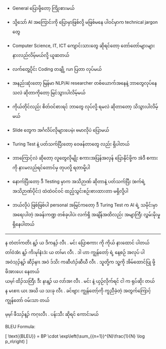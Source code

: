 
- General ပြောဖို့တော့ ကြိုးစားမယ်​
- သို့သော် AI အကြောင်းကို ပြောမှာဖြစ်လို့ မဖြစ်မနေ ပါဝင်မှာက technical jargon တွေ ​
- Computer Science, IT, ICT ကျောင်းသားတွေ ဆိုရင်တော့ တော်တော်များများ နားလည်လိမ့်မယ်လို့ ယူဆတယ်​
- လက်တွေ့ပိုင်း Coding တချို့  run ပြတာ လုပ်မယ်​
- အနည်းဆုံးတော့ မြန်မာ NLP/AI researcher တစ်ယောက်အနေနဲ့ ဘာတွေလုပ်နေသလဲ ဆိုတာကိုတော့ မြင်သွားပါလိမ့်မယ်​
- ကိုယ်တိုင်လည်း စိတ်ဝင်စားရင် ဘာတွေ လုပ်လို့ ရမလဲ ဆိုတာတော့ သိသွားပါလိမ့်မယ်​
- Slide တွေက အင်္ဂလိပ်လိုများပေမဲ့၊ ဗမာလိုပဲ ပြောမယ်

- Turing Test နဲ့ ပတ်သက်ပြီးတော့ ဝေဖန်တာတွေ လည်း ရှိပါတယ်
- ဘာကြောင့်လဲ ဆိုတော့ လူတွေလိုမျိုး စကားအပြန်အလှန် ပြောနိုင်ဖို့က အဲဒီ စကားကို နားမလည်ရင်တောင်မှ တုပလို့ ရတာမို့ပါ
- နောက်ပြီးတော့ ဒီ Testing မှာက အသိဉာဏ် ဆိုတာနဲ့ ပတ်သက်ပြီး (စက်ရဲ့ အသိဉာဏ်ပိုင်း) ထဲထဲဝင်ဝင် ထည့်သွင်းစဉ်းစားထားတာ မရှိလို့ပါ
- ဘယ်လိုပဲ ဖြစ်ဖြစ်ပါ personal အမြင်ကတော့ ဒီ Turing Test က AI ရဲ့ သမိုင်းမှာ အရေးပါတဲ့ အခန်းကဏ္ဍ တစ်ခုပါပဲ၊ လက်ရှိ အချိန်အထိလည်း အမျာကြီး လွှမ်းမိုးမှု ရှိနေပါတယ်

------

န တဲတၢ်ကတိၤ န့ၣ် ယ ဒိကနၣ် လီၤ .	မင်း ပြောစကား ကို ကိုယ် နားထောင် ပါတယ်   
တၢ်ဝဲအံၤ န့ၣ် ကိးမုၢ်နံၤဒဲး ယ တၢ်မၤ လီၤ .	ဒါ ဟာ ကျွန်တော့် ရဲ့ နေ့စဉ် အလုပ် ပါ   
အဝဲသ့ၣ်န့ၣ် ဆီၣ်နၢၤ အဝဲ ဒ်သိး ကဆီဟံၣ်ဆီဃီ လီၤ .	သူတို့က သူ့ကို အိမ်ထောင်ပြု ဖို့ ဖိအားပေး နေတယ်   
ယမ့ၢ် ထိၣ်သတြီၤ ဒီး နၤန့ၣ် ယ လာ်အၢ လီၤ .	မင်း နဲ့ ယှဉ်လိုက်ရင် ငါ က ရုပ်ဆိုး တယ်   
န မၤစၢၤ ယၤ အဃိ ယ သးခု လီၤ .	ခင်ဗျား ကျွန်တော့်ကို ကူညီခဲ့တဲ့ အတွက်ကြောင့် ကျွန်တော် ဝမ်းသာ တယ် 
  
မ့မ့ၢ် ဖီသၣ်န့ၣ် ကဂ့ၤလီၤ .	ပန်းသီး ဆိုရင် ကောင်းမယ်   

BLEU Formula:

\[
\text{{BLEU}} = BP \cdot \exp\left(\sum_{{n=1}}^{N}\frac{1}{N} \log p_n\right)
\]


​

​
